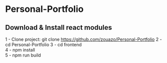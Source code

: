 # Personal-Portfolio


## Download & Install react modules    

1 - Clone project: git clone https://github.com/zouazo/Personal-Portfolio 
2 - cd Personal-Portfolio 
3 - cd frontend    
4 - npm install    
5 - npm run build  

